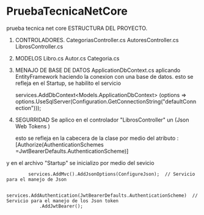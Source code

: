 # PruebaTecnicaNetCore
prueba tecnica net core 
ESTRUCTURA DEL PROYECTO.

1. CONTROLADORES.
   CategoriasController.cs
   AutoresController.cs
   LibrosController.cs
2. MODELOS
   Libro.cs
   Autor.cs
   Categoria.cs
3. MENAJO DE BASE DE DATOS 
   ApplicationDbContext.cs 
   aplicando EntityFramework   haciendo la conexion con una base de datos.
   esto se refleja en el Startup, se habilito el servicio 
   
    services.AddDbContext<Models.ApplicationDbContext>
                (options => options.UseSqlServer(Configuration.GetConnectionString("defaultConnection")));
   
   
4. SEGURRIDAD 
   Se aplico en el controlador    "LibrosController"   un (Json Web  Tokens )
   
   esto se  refleja en la cabecera de la clase  por medio del atributo :   
   [Authorize(AuthenticationSchemes =JwtBearerDefaults.AuthenticationScheme)]  

  y en el archivo "Startup" se  inicializo por medio del sevicio 
  
            services.AddMvc().AddJsonOptions(ConfigureJson);  // Servicio para el manejo de Json 
            
            services.AddAuthentication(JwtBearerDefaults.AuthenticationScheme)  // Servicio para el manejo de los Json token
                .AddJwtBearer();
  
   
